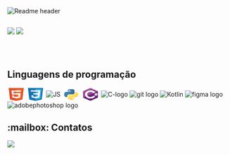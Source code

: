 <img src="https://readme-typing-svg.demolab.com?font=Fira+Code&weight=600&size=25&duration=3000&pause=503&color=7000FF&center=true&vCenter=true&random=false&width=435&lines=Ol%C3%A1+me+chamo+Gabriel.;Este+%C3%A9+meu+perfil+!" alt="Readme header">

##

<div>
  <img height="180em" src="https://github-readme-stats.vercel.app/api?username=Gsszs&theme=midnight-purple&show_icons=true&hide_border=true&count_private=true"/>
  <img height="180em" src="https://github-readme-stats.vercel.app/api/top-langs/?username=Gsszs&theme=midnight-purple&show_icons=true&hide_border=true&layout=compact"/>
</div>

##

<div style="display: inline_block"><br>
  <h2>Linguagens de programação</h2>
  <img align="center" alt="HTML" height="30" width="40" src="https://raw.githubusercontent.com/devicons/devicon/master/icons/html5/html5-original.svg">
  <img align="center" alt="CSS" height="30" width="40" src="https://raw.githubusercontent.com/devicons/devicon/master/icons/css3/css3-original.svg">
  <img align="center" alt="JS" height="30" width="40" src="https://cdn.jsdelivr.net/gh/devicons/devicon@latest/icons/javascript/javascript-plain.svg" />
  <img align="center" alt="Python" height="30" width="40" src="https://raw.githubusercontent.com/devicons/devicon/master/icons/python/python-original.svg">
  <img align="center" alt="Csharp" height="30" width="40" src="https://raw.githubusercontent.com/devicons/devicon/master/icons/csharp/csharp-original.svg">
  <img align="center" alt="C-logo" height="30" width="40" src="https://cdn.jsdelivr.net/gh/devicons/devicon@latest/icons/c/c-original.svg">
  <img align="center" alt="git logo" height="30" width="40" src="https://cdn.simpleicons.org/git/F05032"/>
  <img align="center" alt="Kotlin" height="30" width="40" src="https://cdn.jsdelivr.net/gh/devicons/devicon@latest/icons/kotlin/kotlin-original.svg" />
  <img align="center" alt="figma logo" height="30" width="40" src="https://cdn.jsdelivr.net/gh/devicons/devicon/icons/figma/figma-original.svg"/>
  <img align="center" alt="adobephotoshop logo" height="30" width="40"src="https://skillicons.dev/icons?i=ps" height="40"/>
</div>

##

<div>
  <h2>:mailbox: Contatos</h2>
  <a href="https://www.linkedin.com/in/gabriel-selvenca-05622628b/" target="_blank"><img src="https://img.shields.io/badge/-LinkedIn-%230077B5?style=for-the-badge&logo=linkedin&logoColor=white" target="_blank"></a>
 
</div>
